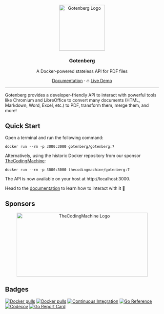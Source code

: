 <p align="center">
    <img src="https://user-images.githubusercontent.com/8983173/130322857-185831e2-f041-46eb-a17f-0a69d066c4e5.png" alt="Gotenberg Logo" width="150" height="150" />
<h3 align="center">Gotenberg</h3>
<p align="center">A Docker-powered stateless API for PDF files</p>
<p align="center"><a href="https://gotenberg.dev/docs/about">Documentation</a> &#183; 🔥 <a href="https://gotenberg.dev/docs/get-started/live-demo">Live Demo</a></p>
</p>

---

Gotenberg provides a developer-friendly API to interact with powerful tools like Chromium and LibreOffice to convert many
documents (HTML, Markdown, Word, Excel, etc.) to PDF, transform them, merge them, and more!

## Quick Start

Open a terminal and run the following command:

```
docker run --rm -p 3000:3000 gotenberg/gotenberg:7
```

Alternatively, using the historic Docker repository from our sponsor [TheCodingMachine](https://www.thecodingmachine.com):

```
docker run --rm -p 3000:3000 thecodingmachine/gotenberg:7
```

The API is now available on your host at http://localhost:3000.

Head to the [documentation](https://gotenberg.dev/docs/about) to learn how to interact with it 🚀

## Sponsors

<p align="center">
    <a href="https://thecodingmachine.com">
        <img src="https://user-images.githubusercontent.com/8983173/130324668-9d6e7b35-53a3-49c7-a574-38190d2bd6b0.png" alt="TheCodingMachine Logo" width="429" height="210" />
    </a>
</p>

## Badges

[![Docker pulls](https://img.shields.io/docker/pulls/gotenberg/gotenberg)](https://hub.docker.com/r/gotenberg/gotenberg)
[![Docker pulls](https://img.shields.io/docker/pulls/thecodingmachine/gotenberg)](https://hub.docker.com/r/thecodingmachine/gotenberg)
[![Continuous Integration](https://github.com/gotenberg/gotenberg/actions/workflows/continuous_integration.yml/badge.svg)](https://github.com/gotenberg/gotenberg/actions/workflows/continuous_integration.yml)
[![Go Reference](https://pkg.go.dev/badge/github.com/gotenberg/gotenberg.svg)](https://pkg.go.dev/github.com/gotenberg/gotenberg/v7)
[![Codecov](https://codecov.io/gh/gotenberg/gotenberg/branch/main/graph/badge.svg)](https://codecov.io/gh/gotenberg/gotenberg)
[![Go Report Card](https://goreportcard.com/badge/github.com/gotenberg/gotenberg)](https://goreportcard.com/report/gotenberg/gotenberg)
